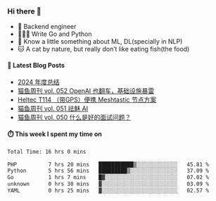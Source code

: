 ### Hi there 👋

- 🔧 Backend engineer
- 👨🏻‍💻 Write Go and Python
- 🔭 Know a little something about ML, DL(specially in NLP)
- 🐱 A cat by nature, but really don’t like eating fish(the food)

#### 📖 Latest Blog Posts
<!-- BLOG-POST-LIST:START -->
- [2024 年度总结](https://ameow.xyz/archives/2024-wrapup)
- [猫鱼周刊 vol. 052 OpenAI 也翻车，基础设施暴雷](https://ameow.xyz/archives/weekly-052)
- [Heltec T114 （带GPS）便携 Meshtastic 节点方案](https://ameow.xyz/archives/meshtastic-heltec-t114)
- [猫鱼周刊 vol. 051 祛魅 AI](https://ameow.xyz/archives/weekly-051)
- [猫鱼周刊 vol. 050 什么是好的面试问题？](https://ameow.xyz/archives/weekly-050)
<!-- BLOG-POST-LIST:END -->

#### ⏱️ This week I spent my time on
<!--START_SECTION:waka-->

```txt
Total Time: 16 hrs 0 mins

PHP          7 hrs 20 mins   ███████████▒░░░░░░░░░░░░░   45.81 %
Python       5 hrs 56 mins   █████████▒░░░░░░░░░░░░░░░   37.09 %
Go           1 hrs 7 mins    █▓░░░░░░░░░░░░░░░░░░░░░░░   07.02 %
unknown      0 hrs 30 mins   ▓░░░░░░░░░░░░░░░░░░░░░░░░   03.09 %
YAML         0 hrs 25 mins   ▓░░░░░░░░░░░░░░░░░░░░░░░░   02.57 %
```

<!--END_SECTION:waka-->

<!--
**LeslieLeung/LeslieLeung** is a ✨ _special_ ✨ repository because its `README.md` (this file) appears on your GitHub profile.

Here are some ideas to get you started:

- 🔭 I’m currently working on ...
- 🌱 I’m currently learning ...
- 👯 I’m looking to collaborate on ...
- 🤔 I’m looking for help with ...
- 💬 Ask me about ...
- 📫 How to reach me: ...
- 😄 Pronouns: ...
- ⚡ Fun fact: ...
-->
